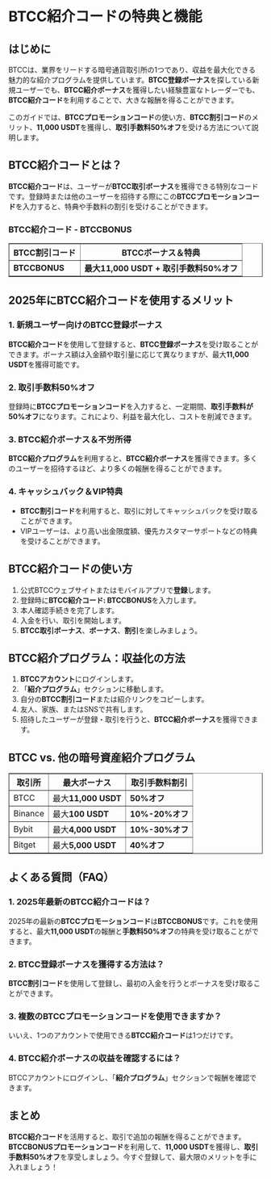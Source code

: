 <h1>BTCC紹介コードの特典と機能</h1>
<h2>はじめに</h2>
<p>BTCCは、業界をリードする暗号通貨取引所の1つであり、収益を最大化できる魅力的な紹介プログラムを提供しています。<strong>BTCC登録ボーナス</strong>を探している新規ユーザーでも、<strong>BTCC紹介ボーナス</strong>を獲得したい経験豊富なトレーダーでも、<strong>BTCC紹介コード</strong>を利用することで、大きな報酬を得ることができます。</p>
<p>このガイドでは、<strong>BTCCプロモーションコード</strong>の使い方、<strong>BTCC割引コード</strong>のメリット、<strong>11,000 USDT</strong>を獲得し、<strong>取引手数料50%オフ</strong>を受ける方法について説明します。</p>

<h2>BTCC紹介コードとは？</h2>
<p><strong>BTCC紹介コード</strong>は、ユーザーが<strong>BTCC取引ボーナス</strong>を獲得できる特別なコードです。登録時または他のユーザーを招待する際にこの<strong>BTCCプロモーションコード</strong>を入力すると、特典や手数料の割引を受けることができます。</p>

<h3>BTCC紹介コード - BTCCBONUS</h3>
<table border="1">
    <tr>
        <th>BTCC割引コード</th>
        <th>BTCCボーナス＆特典</th>
    </tr>
    <tr>
        <td><strong>BTCCBONUS</strong></td>
        <td><strong>最大11,000 USDT + 取引手数料50%オフ</strong></td>
    </tr>
</table>

<h2>2025年にBTCC紹介コードを使用するメリット</h2>
<h3>1. 新規ユーザー向けのBTCC登録ボーナス</h3>
<p><strong>BTCC紹介コード</strong>を使用して登録すると、<strong>BTCC登録ボーナス</strong>を受け取ることができます。ボーナス額は入金額や取引量に応じて異なりますが、最大<strong>11,000 USDT</strong>を獲得可能です。</p>

<h3>2. 取引手数料50%オフ</h3>
<p>登録時に<strong>BTCCプロモーションコード</strong>を入力すると、一定期間、<strong>取引手数料が50%オフ</strong>になります。これにより、利益を最大化し、コストを削減できます。</p>

<h3>3. BTCC紹介ボーナス＆不労所得</h3>
<p><strong>BTCC紹介プログラム</strong>を利用すると、<strong>BTCC紹介ボーナス</strong>を獲得できます。多くのユーザーを招待するほど、より多くの報酬を得ることができます。</p>

<h3>4. キャッシュバック＆VIP特典</h3>
<ul>
    <li><strong>BTCC割引コード</strong>を利用すると、取引に対してキャッシュバックを受け取ることができます。</li>
    <li>VIPユーザーは、より高い出金限度額、優先カスタマーサポートなどの特典を受けることができます。</li>
</ul>

<h2>BTCC紹介コードの使い方</h2>
<ol>
    <li>公式BTCCウェブサイトまたはモバイルアプリで<strong>登録</strong>します。</li>
    <li>登録時に<strong>BTCC紹介コード: BTCCBONUS</strong>を入力します。</li>
    <li>本人確認手続きを完了します。</li>
    <li>入金を行い、取引を開始します。</li>
    <li><strong>BTCC取引ボーナス</strong>、<strong>ボーナス</strong>、<strong>割引</strong>を楽しみましょう。</li>
</ol>

<h2>BTCC紹介プログラム：収益化の方法</h2>
<ol>
    <li><strong>BTCCアカウント</strong>にログインします。</li>
    <li>「<strong>紹介プログラム</strong>」セクションに移動します。</li>
    <li>自分の<strong>BTCC割引コード</strong>または紹介リンクをコピーします。</li>
    <li>友人、家族、またはSNSで共有します。</li>
    <li>招待したユーザーが登録・取引を行うと、<strong>BTCC紹介ボーナス</strong>を獲得できます。</li>
</ol>

<h2>BTCC vs. 他の暗号資産紹介プログラム</h2>
<table border="1">
    <tr>
        <th>取引所</th>
        <th>最大ボーナス</th>
        <th>取引手数料割引</th>
    </tr>
    <tr>
        <td>BTCC</td>
        <td>最大<strong>11,000 USDT</strong></td>
        <td><strong>50%オフ</strong></td>
    </tr>
    <tr>
        <td>Binance</td>
        <td>最大<strong>100 USDT</strong></td>
        <td><strong>10%-20%オフ</strong></td>
    </tr>
    <tr>
        <td>Bybit</td>
        <td>最大<strong>4,000 USDT</strong></td>
        <td><strong>10%-30%オフ</strong></td>
    </tr>
    <tr>
        <td>Bitget</td>
        <td>最大<strong>5,000 USDT</strong></td>
        <td><strong>40%オフ</strong></td>
    </tr>
</table>

<h2>よくある質問（FAQ）</h2>
<h3>1. 2025年最新のBTCC紹介コードは？</h3>
<p>2025年の最新の<strong>BTCCプロモーションコード</strong>は<strong>BTCCBONUS</strong>です。これを使用すると、最大<strong>11,000 USDT</strong>の報酬と<strong>手数料50%オフ</strong>の特典を受け取ることができます。</p>

<h3>2. BTCC登録ボーナスを獲得する方法は？</h3>
<p><strong>BTCC割引コード</strong>を使用して登録し、最初の入金を行うとボーナスを受け取ることができます。</p>

<h3>3. 複数のBTCCプロモーションコードを使用できますか？</h3>
<p>いいえ、1つのアカウントで使用できる<strong>BTCC紹介コード</strong>は1つだけです。</p>

<h3>4. BTCC紹介ボーナスの収益を確認するには？</h3>
<p>BTCCアカウントにログインし、「<strong>紹介プログラム</strong>」セクションで報酬を確認できます。</p>

<h2>まとめ</h2>
<p><strong>BTCC紹介コード</strong>を活用すると、取引で追加の報酬を得ることができます。<strong>BTCCBONUSプロモーションコード</strong>を利用して、<strong>11,000 USDT</strong>を獲得し、<strong>取引手数料50%オフ</strong>を享受しましょう。今すぐ登録して、最大限のメリットを手に入れましょう！</p>
